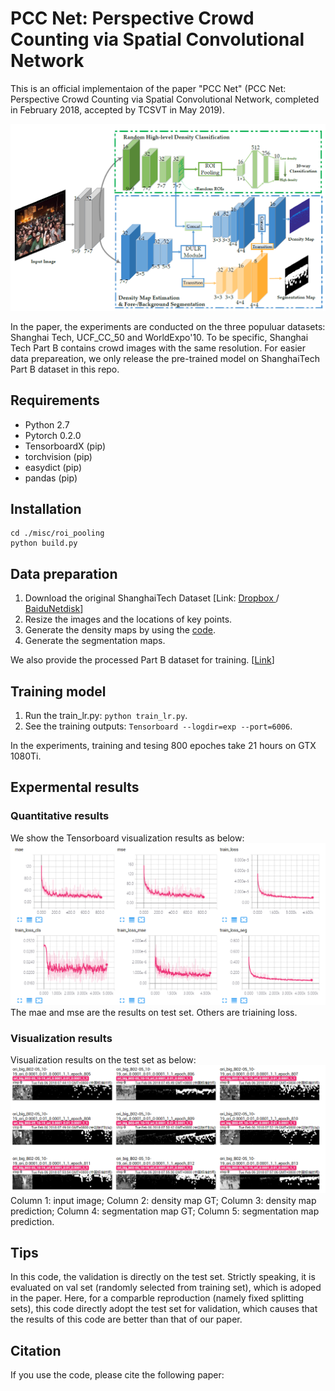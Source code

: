 # PCC Net: Perspective Crowd Counting via Spatial Convolutional Network
This is an official implementaion of the paper "PCC Net" (PCC Net: Perspective Crowd Counting via Spatial Convolutional Network, completed in February 2018, accepted by TCSVT in May 2019).

![PCC Net.](./imgs/img0.png "pcc")

In the paper, the experiments are conducted on the three populuar datasets: Shanghai Tech, UCF_CC_50 and WorldExpo'10. To be specific, Shanghai Tech Part B contains crowd images with the same resolution. For easier data prepareation, we only release the pre-trained model on ShanghaiTech Part B dataset in this repo.

##  Requirements
- Python 2.7
- Pytorch 0.2.0 
- TensorboardX (pip)
- torchvision  (pip)
- easydict (pip)
- pandas  (pip)

## Installation
```Shell 
cd ./misc/roi_pooling
python build.py
```

## Data preparation
1. Download the original ShanghaiTech Dataset [Link: [Dropbox ](https://www.dropbox.com/s/fipgjqxl7uj8hd5/ShanghaiTech.zip?dl=0)/ [BaiduNetdisk](https://pan.baidu.com/s/1nuAYslz)]
2. Resize the images and the locations of key points. 
3. Generate the density maps by using the [code](https://github.com/aachenhang/crowdcount-mcnn/tree/master/data_preparation).
4. Generate the segmentation maps.

We also provide the processed Part B dataset for training. [[Link](https://mailnwpueducn-my.sharepoint.com/:u:/g/personal/gjy3035_mail_nwpu_edu_cn/EcMLqr9XuH1ChAgkqpxL_6kBK9EyCmIuXMxTb09FrjMYow?e=LJnOcC)]

## Training model
1. Run the train_lr.py: ```python train_lr.py```.
2. See the training outputs: ```Tensorboard --logdir=exp --port=6006```.

In the experiments, training and tesing 800 epoches take 21 hours on GTX 1080Ti. 

## Expermental results

### Quantitative results

We show the Tensorboard visualization results as below:
![Detialed infomation during the traning phase.](./imgs/img1.jpg "pcc_q")
The mae and mse are the results on test set. Others are triaining loss. 

### Visualization results
Visualization results on the test set as below:
![Visualization results on the test set.](./imgs/img2.jpg "pcc_v")
Column 1: input image; Column 2: density map GT; Column 3: density map prediction; Column 4: segmentation map GT; Column 5: segmentation map prediction.


## Tips

In this code, the validation is directly on the test set. Strictly speaking, it is evaluated on val set (randomly selected from training set), which is adoped in the paper. Here, for a comparble reproduction (namely fixed splitting sets), this code directly adopt the test set for validation, which causes that the results of this code are better than that of our paper.

## Citation
If you use the code, please cite the following paper:
